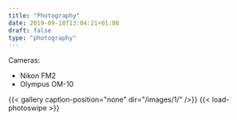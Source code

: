 ```yaml
---
title: "Photography"
date: 2019-09-18T13:04:21+01:00
draft: false
type: "photography"
---
```


<!-- ![test-image](images/landscape/FM211.jpg) -->
Cameras:

- Nikon FM2
- Olympus OM-10


{{< gallery caption-position="none" dir="/images/1/" />}} {{< load-photoswipe >}}





